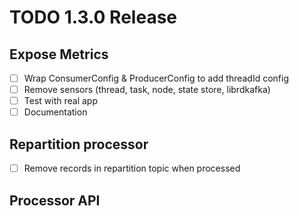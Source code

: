 # TODO 1.3.0 Release

## Expose Metrics

- [ ] Wrap ConsumerConfig & ProducerConfig to add threadId config
- [ ] Remove sensors (thread, task, node, state store, librdkafka)
- [ ] Test with real app
- [ ] Documentation

## Repartition processor

- [ ] Remove records in repartition topic when processed

## Processor API

